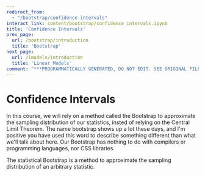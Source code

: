 ```yaml
---
redirect_from:
  - "/bootstrap/confidence-intervals"
interact_link: content/bootstrap/confidence_intervals.ipynb
title: 'Confidence Intervals'
prev_page:
  url: /bootstrap/introduction
  title: 'Bootstrap'
next_page:
  url: /lmodels/introduction
  title: 'Linear Models'
comment: "***PROGRAMMATICALLY GENERATED, DO NOT EDIT. SEE ORIGINAL FILES IN /content***"
---
```


# Confidence Intervals

In this course, we will rely on a method called the Bootstrap to approximate the sampling distribution of our statistics, insted of relying on the Central Limit Theorem.  The name bootstrap shows up a lot these days, and I'm positive you have used this word to describe something different than what we'll talk about here.  Our Bootstrap has nothing to do with compilers or programming languages, nor CSS libraries.

The statistical Bootstrap is a method to approximate the sampling distribution of an arbitrary statistic.
